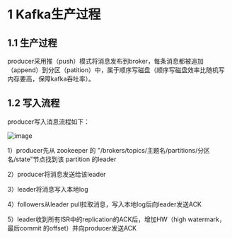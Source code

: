 # 1 Kafka生产过程

## 1.1 生产过程
producer采用推（push）模式将消息发布到broker，每条消息都被追加（append）到分区（patition）中，属于顺序写磁盘（顺序写磁盘效率比随机写内存要高，保障kafka吞吐率）。

## 1.2 写入流程
producer写入消息流程如下：

![image](https://user-images.githubusercontent.com/75486726/180786303-8dbe46aa-fccf-41b8-9340-5d27733474d1.png)

1）producer先从 zookeeper 的 "/brokers/topics/主题名/partitions/分区名/state"节点找到该 partition 的leader

2）producer将消息发送给该leader

3）leader将消息写入本地log

4）followers从leader pull拉取消息，写入本地log后向leader发送ACK

5）leader收到所有ISR中的replication的ACK后，增加HW（high watermark，最后commit 的offset）并向producer发送ACK
